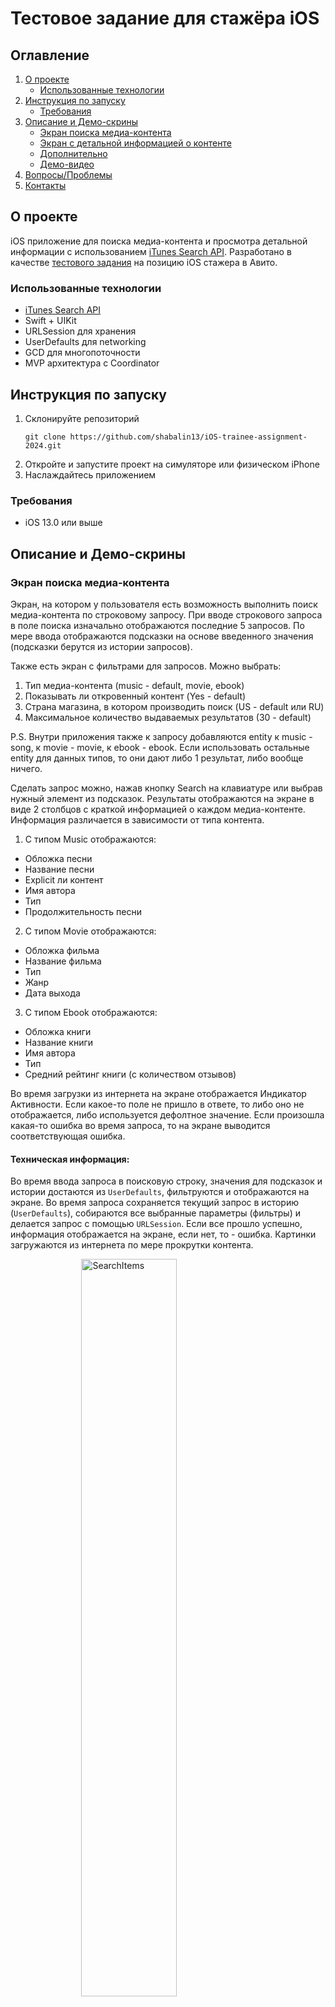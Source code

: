 # Тестовое задание для стажёра iOS

## Оглавление
<ol>
<li><a href="#about-the-project">О проекте</a>
  <ul>
    <li><a href="#technologies-used">Использованные технологии</a></li>
  </ul>
</li>
<li><a href="#getting-started">Инструкция по запуску</a>
  <ul>
    <li><a href="#requirements">Требования</a></li>
  </ul>
</li>
<li><a href="#description-and-demo-screens">Описание и Демо-скрины</a>
  <ul>
    <li><a href="#search-media-content-screen">Экран поиска медиа-контента</a></li>
    <li><a href="#media-content-detail-screen">Экран с детальной информацией о контенте</a></li>
    <li><a href="#additional-functionality">Дополнительно</a></li>
    <li><a href="#demo-video">Демо-видео</a></li>
  </ul>
</li>
<li><a href="#questions-and-issues">Вопросы/Проблемы</a></li>
<li><a href="#contacts">Контакты</a></li>
</ol>



## О проекте

iOS приложение для поиска медиа-контента и просмотра детальной информации с использованием [iTunes Search API](https://developer.apple.com/library/archive/documentation/AudioVideo/Conceptual/iTuneSearchAPI/index.html#//apple_ref/doc/uid/TP40017632-CH3-SW1). 
Разработано в качестве [тестового задания](https://github.com/avito-tech/iOS-trainee-assignment-2024) на позицию iOS стажера в Авито.


### Использованные технологии

* [iTunes Search API](https://developer.apple.com/library/archive/documentation/AudioVideo/Conceptual/iTuneSearchAPI/index.html#//apple_ref/doc/uid/TP40017632-CH3-SW1)
* Swift + UIKit
* URLSession для хранения
* UserDefaults для networking
* GCD для многопоточности
* MVP архитектура с Coordinator


## Инструкция по запуску

1) Склонируйте репозиторий
    ```
    git clone https://github.com/shabalin13/iOS-trainee-assignment-2024.git
    ```
2) Откройте и запустите проект на симуляторе или физическом iPhone
3) Наслаждайтесь приложением

### Требования
* iOS 13.0 или выше

## Описание и Демо-скрины

### Экран поиска медиа-контента
Экран, на котором у пользователя есть возможность выполнить поиск медиа-контента по строковому запросу. При вводе строкового запроса в поле поиска изначально отображаются последние 5 запросов. По мере ввода отображаются подсказки на основе введенного значения (подсказки берутся из истории запросов). 

Также есть экран с фильтрами для запросов. Можно выбрать:
1) Тип медиа-контента (music - default, movie, ebook)
2) Показывать ли откровенный контент (Yes - default)
3) Страна магазина, в котором производить поиск (US - default или RU)
4) Максимальное количество выдаваемых результатов (30 - default)

P.S. Внутри приложения также к запросу добавляются entity к music - song, к movie - movie, к ebook - ebook. Если использовать остальные entity для данных типов, то они дают либо 1 результат, либо вообще ничего.

Сделать запрос можно, нажав кнопку Search на клавиатуре или выбрав нужный элемент из подсказок. Результаты отображаются на экране в виде 2 столбцов с краткой информацией о каждом медиа-контенте. Информация различается в зависимости от типа контента.

1) С типом Music отображаются:
* Обложка песни
* Название песни
* Explicit ли контент
* Имя автора
* Тип
* Продолжительность песни

2) С типом Movie отображаются:
* Обложка фильма
* Название фильма
* Тип
* Жанр
* Дата выхода

3) С типом Ebook отображаются:
* Обложка книги
* Название книги
* Имя автора
* Тип
* Средний рейтинг книги (с количеством отзывов)

Во время загрузки из интернета на экране отображается Индикатор Активности.
Если какое-то поле не пришло в ответе, то либо оно не отображается, либо используется дефолтное значение.
Если произошла какая-то ошибка во время запроса, то на экране выводится соответствующая ошибка.

#### Техническая информация: 

Во время ввода запроса в поисковую строку, значения для подсказок и истории достаются из `UserDefaults`, фильтруются и отображаются на экране. Во время запроса сохраняется текущий запрос в историю (`UserDefaults`), собираются все выбранные параметры (фильтры) и делается запрос с помощью `URLSession`. Если все прошло успешно, информация отображается на экране, если нет, то - ошибка. Картинки загружаются из интернета по мере прокрутки контента.

<img style="display: block; margin-left: auto; margin-right: auto; width: 55%;" src="./Screenshots/Screens1.png" alt="SearchItems"/>


### Экран с детальной информацией о контенте
Выбрав нужный контент, пользователь попадает на экран с расширенной информацией о выбранном медиа-контенте. Отображаемая информация различается в зависимости от типа контента. 

1) С типом Music отображаются:
* Обложка песни
* Название песни
* Explicit ли контент
* Имя автора, нажав на которое можно перейти на страницу автора в Apple
* Жанр
* Гиперссылка на страницу выбранного медиа-контента в Apple
* Другие 5 альбомов автора
* Дата выпуска
* Тип и продолжительность песни

2) С типом Movie отображаются:
* Обложка фильма
* Название фильма
* Название кинокомпании, нажав на которое можно перейти на страницу в Apple
* Описание фильма
* Гиперссылка на страницу выбранного медиа-контента в Apple
* Дата выпуска
* Жанр и возрастное ограничение
* Тип и продолжительность фильма

3) С типом Ebook отображаются:
* Обложка книги
* Название книги
* Имя автора, нажав на которое можно перейти на страницу автора в Apple
* Описание книги
* Гиперссылка на страницу выбранного медиа-контента в Apple
* Жанры
* Средний рейтинг книги (с количеством отзывов)
* Дата выпуска
* Тип и размер книги

Во время загрузки из интернета на экране отображается Индикатор Активности.
Если какое-то поле не пришло в ответе, то либо оно не отображается, либо используется дефолтное значение.
Если произошла какая-то ошибка во время запроса или отсутствует важная информация, то на экране выводится ошибка.

#### Техническая информация:

После перехода на экран детальной информации делается запрос на получение изображения контента, [Lookup](https://developer.apple.com/library/archive/documentation/AudioVideo/Conceptual/iTuneSearchAPI/LookupExamples.html#//apple_ref/doc/uid/TP40017632-CH7-SW1) запрос для получения дополнительной информации и ссылки на страницу в Apple. Также, если это запрос для music типа, то выполняется [Lookup](https://developer.apple.com/library/archive/documentation/AudioVideo/Conceptual/iTuneSearchAPI/LookupExamples.html#//apple_ref/doc/uid/TP40017632-CH7-SW1) запрос для получения других альбомов автора. Для синхронизации получения данных используется `DispatchGroup`. Если все прошло успешно, информация отображается на экране. Если не хватает важной информации для отображения, то показывается ошибка. 

<img style="display: block; margin-left: auto; margin-right: auto; width: 55%;" src="./Screenshots/Screens2.png" alt="ItemDetails"/>


### Дополнительно:
Также в приложении:
* Реализовано отображение светлой и темной тем в зависимости от режима на устройстве
* Добавлена локализация на Русском и Английском языках в зависимости от выбранного языка на устройстве
* Подготовлено для Unit-тестирования

<img style="display: block; margin-left: auto; margin-right: auto; width: 35%;" src="./Screenshots/Screens3.png" alt="AdditionalFunctionality"/>


### Демо-видео
Вы можете посмотреть видео-демонстрацию приложения в [Google Drive]().

## Вопросы/Проблемы
Все проблемы, с которыми я столкнулся были связаны с [iTunes Search API](https://developer.apple.com/library/archive/documentation/AudioVideo/Conceptual/iTuneSearchAPI/index.html#//apple_ref/doc/uid/TP40017632-CH3-SW1).
У API совсем нет нормальной документации. Документация, которая там есть, не соответствует реальной ее работе.

* В документации не прописаны все возвращаемые значения, а те, которые помечены как обязательные, могут вовсе не приходить. Поэтому пришлось все значения в Response делать опциональными.
* Фильтр на Explicit не работает (даже если отправить флаг No, все равно приходят результаты с Yes). 
* Lang параметр тоже не всегда работает.
* Картинки, которые должны быть 100x100 (судя по описанию) приходят разных размеров и в плохом качестве.
* Нет запроса сразу на несколько выбранных Медиа Типов (либо все сразу, либо по 1 типу). Можно было сделать несколько запросов с разными типами, но тогда ломается Лимит на количество результатов и не понятно как объединять их вместе. Поэтому пришлось отказаться от идеи запрашивать контент с нескольким типами одновременно.
* Большинство Entity чаще всего дают либо 1 результат, либо вообще ничего, поэтому использовал только те, которые действительно полезны.
 

## Контакты

* Dmitrii Shabalin
* Telegram - [@Shabalin13](https://t.me/Shabalin13)
* Gmail - [d.shabal1n12@gmail.com](d.shabal1n12@gmail.com)
